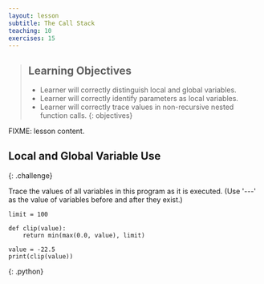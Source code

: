 ```yaml
---
layout: lesson
subtitle: The Call Stack
teaching: 10
exercises: 15
---
```

> ## Learning Objectives
>
> * Learner will correctly distinguish local and global variables.
> * Learner will correctly identify parameters as local variables.
> * Learner will correctly trace values in non-recursive nested function calls.
{: objectives}

FIXME: lesson content.

## Local and Global Variable Use
{: .challenge}

Trace the values of all variables in this program as it is executed.
(Use '---' as the value of variables before and after they exist.)

~~~
limit = 100

def clip(value):
    return min(max(0.0, value), limit)

value = -22.5
print(clip(value))
~~~
{: .python}
